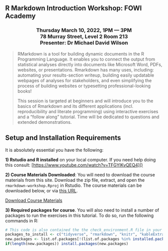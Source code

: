 ## R Markdown Introduction Workshop: FOWI Academy

<h3 style="text-align: center;">Thursday March 10, 2022, 1PM &mdash; 3PM <br />78 Murray Street, Level 2 Room 213<br />Presenter: Dr Michael David Wilson</h3>


> RMarkdown is a tool for building dynamic documents in the R Programming Language. It enables you to connect the output from statistical analyses directly into documents like Microsoft Word, PDFs, websites, or presentations. Rmarkdown has many uses, including: automating your results-section writeup, building easily updatable webpages of analyses for stakeholders, and even simplifying the process of building websites or typesetting professional-looking books! 
>   
> This session is targeted at beginners and will introduce you to the basics of Rmarkdown and its different applications (incl. reproducibility and literate programming) using interactive exercises and a “follow along” tutorial. Time will be dedicated to questions and extended demonstrations.




## Setup and Installation Requirements

It is absolutely essential you have the following:

**1) Rstudio and R installed** on your local computer. If you need help doing this consult: [https://www.youtube.com/watch?v=TFGYlKvQEQ4]()

**2) Course Materials Downloaded**: You will need to download the course materials from this site. Download the zip file, extract, and open the `rmarkdown-workshop.Rproj` in Rstudio. The course materials can be downloaded below, or via [this URL](https://github.com/humanfactors/2022-Rmarkdown-Workshop/archive/refs/heads/master.zip).

<!-- Place this tag where you want the button to render. -->
<a class="github-button" href="https://github.com/humanfactors/2022-Rmarkdown-Workshop/archive/refs/heads/master.zip" data-color-scheme="no-preference: dark_dimmed; light: light; dark: dark;" data-icon="octicon-download" data-size="large" aria-label="Download ntkme/github-buttons on GitHub">Download Course Materials</a>


**3) Required packages for course**. You will also need to install a number of packages to run the exercises in this tutorial. To do so, run the following commands in R:

```r
# This code is also contained the the check_environment.R file in your course materials. You can run from there.
packages_to_install <- c("tidyverse", "rmarkdown", "knitr", "kableExtra", "qwraps2", "apa", "skimr")
new.packages <- list.of.packages[!(list.of.packages %in% installed.packages()[,"Package"])]
if(length(new.packages)) install.packages(new.packages)
```


<!-- Place this tag in your head or just before your close body tag. -->
<script async defer src="https://buttons.github.io/buttons.js"></script>